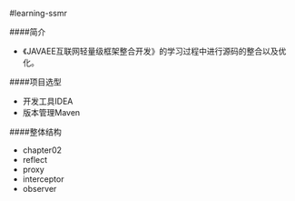 #learning-ssmr

####简介
 * 《JAVAEE互联网轻量级框架整合开发》的学习过程中进行源码的整合以及优化。

####项目选型
* 开发工具IDEA
* 版本管理Maven

####整体结构
 * chapter02 
  *  reflect
  *  proxy
  *  interceptor
  *  observer
   ``````
